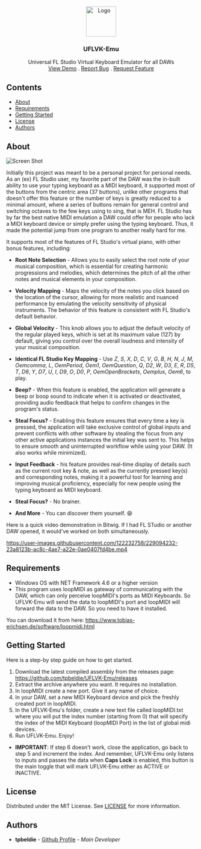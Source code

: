 <br/>
<p align="center">
  <a href="https://github.com/tpbeldie/UFLVK-Emu">
    <img src="https://i.imgur.com/tcvzKR8.png" alt="Logo" width="80" height="80">
  </a>
  <h3 align="center">UFLVK-Emu</h3>

  <p align="center">
    Universal FL Studio Virtual Keyboard Emulator for all DAWs
    <br/>
    <a href="https://github.com/tpbeldie/UFLVK-Emu">View Demo</a>
    .
    <a href="https://github.com/tpbeldie/UFLVK-Emu/issues">Report Bug</a>
    .
    <a href="https://github.com/tpbeldie/UFLVK-Emu/issues">Request Feature</a>
  </p>
</p>

## Contents

* [About](#about)
* [Requirements](#requirements)
* [Getting Started](#getting-started)
* [License](#license)
* [Authors](#authors)

## About

![Screen Shot](https://cdn.discordapp.com/attachments/121395249003233280/1091135962383392892/UFLVK_Emu_MYXk78YhSe.png)

Initially this project was meant to be a personal project for personal needs. As an (ex) FL Studio user, my favorite part of the DAW was the in-built ability to use your typing keyboard as a MIDI keyboard, it supported most of the buttons from the centric area (37 buttons), unlike other programs that doesn't offer this feature or the number of keys is greatly reduced to a minimal amount, where a series of buttons remain for general control and switching octaves to the few keys using to sing, that is MEH. FL Studio has by far the best native MIDI emulation a DAW could offer for people who lack a MIDI keyboard device or simply prefer using the typing keyboard. Thus, it made the potential jump from one program to another really hard for me. 

It supports most of the features of FL Studio's virtual piano, with other bonus features, including:

* **Root Note Selection** - Allows you to easily select the root note of your musical composition, which is essential for creating harmonic progressions and melodies, which determines the pitch of all the other notes and musical elements in your composition. 

* **Velocity Mapping** - Maps the velocity of the notes you click based on the location of the cursor, allowing for more realistic and nuanced performance by emulating the velocity sensitivity of physical instruments. The behavior of this feature is consistent with FL Studio's default behavior.

* **Global Velocity** - This knob allows you to adjust the default velocity of the regular played keys, which is set at its maximum value (127) by default, giving you control over the overall loudness and intensity of your musical composition.

* **Identical FL Studio Key Mapping** - Use *Z*, *S*, *X*, *D*, *C*, *V*, *G*, *B*, *H*, *N*, *J*, *M*, *Oemcomma*, *L*, *OemPeriod*, *Oem1*, *OemQuestion*, *Q*, *D2*, *W*, *D3*, *E*, *R*, *D5*, *T*, *D6*, *Y*, *D7*, *U*, *I*, *D9*, *O*, *D0*, *P*, *OemOpenBrackets*, *Oemplus*, *Oem6*, to play. 

* **Beep?** - When this feature is enabled, the application will generate a beep or boop sound to indicate when it is activated or deactivated, providing audio feedback that helps to confirm changes in the program's status.

* **Steal Focus?** - Enabling this feature ensures that every time a key is pressed, the application will take exclusive control of global inputs and prevent conflicts with other software by stealing the focus from any other active applications instances the initial key was sent to. This helps to ensure smooth and uninterrupted workflow while using your DAW. (It also works while minimized).

* **Input Feedback** - his feature provides real-time display of details such as the current root key & note, as well as the currently pressed key(s) and corresponding notes, making it a powerful tool for learning and improving musical proficiency, especially for new people using the typing keyboard as MIDI keyboard.

* **Steal Focus?** - No brainer. 

* **And More** - You can discover them yourself. :smile:

Here is a quick video demonstration in Bitwig. If I had FL STudio or another DAW opened, it would've worked on both simultaneously. 

https://user-images.githubusercontent.com/122232758/229094232-23a8123b-ac8c-4ae7-a22e-0ae0407fd4be.mp4

## Requirements

- Windows OS with NET Framework 4.6 or a higher version
- This program uses loopMIDI as gateway of communicating with the DAW, which can only perceive loopMIDI's ports as MIDI Keyboards. So UFLVK-Emu will send the data to loopMIDI's port and loopMIDI will forward the data to the DAW. So you need to have it installed.

You can download it from here: https://www.tobias-erichsen.de/software/loopmidi.html

## Getting Started

Here is a step-by step guide on how to get started.

1. Download the latest compiled assembly from the releases page: https://github.com/tpbeldie/UFLVK-Emu/releases
2. Extract the archive anywhere you want. It requires no installation.
3. In loopMIDI create a new port. Give it any name of choice. 
4. In your DAW, set a new MIDI Keyboard device and pick the freshly created port in loopMIDI.
5. In the UFLVK-Emu's folder, create a new text file called loopMIDI.txt where you will put the index number (starting from 0) that will specify the index of the MIDI Keyboard (loopMIDI Port) in the list of global midi devices.
6. Run UFLVK-Emu. Enjoy!

* **IMPORTANT**: If step 6 doesn't work, close the application, go back to step 5 and increment the index. And remember, UFLVK-Emu only listens to inputs and passes the data when **Caps Lock** is enabled, this button is the main toggle that will mark UFLVK-Emu either as ACTIVE or INACTIVE.

## License

Distributed under the MIT License. See [LICENSE](https://github.com/tpbeldie/UFLVK-Emu/blob/master/LICENSE.txt) for more information.

## Authors

* **tpbeldie**  - [Github Profile](https://github.com/tpbeldie) - *Main Developer*
